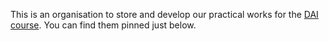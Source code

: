 This is an organisation to store and develop our practical works for the [DAI course](https://github.com/heig-vd-dai-course). You can find them pinned just below.